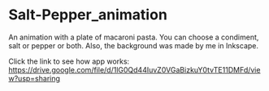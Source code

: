 # Salt-Pepper_animation
An animation with a plate of macaroni pasta. You can choose a condiment, salt or pepper or both. Also, the background was made by me in Inkscape.

Click the link to see how app works:
https://drive.google.com/file/d/1lG0Qd44IuvZ0VGaBizkuY0tvTE11DMFd/view?usp=sharing
